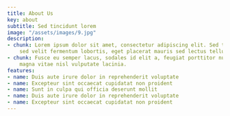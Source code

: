 ```yaml
---
title: About Us
key: about
subtitle: Sed tincidunt lorem
image: "/assets/images/9.jpg"
description:
- chunk: Lorem ipsum dolor sit amet, consectetur adipiscing elit. Sed tincidunt lorem
    sed velit fermentum lobortis, eget placerat mauris sed lectus tellus.
- chunk: Fusce eu semper lacus, sodales id elit a, feugiat porttitor nulla. Sed porta
    magna vitae nisl vulputate lacinia.
features:
- name: Duis aute irure dolor in reprehenderit voluptate
- name: Excepteur sint occaecat cupidatat non proident
- name: Sunt in culpa qui officia deserunt mollit
- name: Duis aute irure dolor in reprehenderit voluptate
- name: Excepteur sint occaecat cupidatat non proident
---
```


